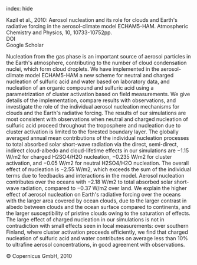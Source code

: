 index: hide

<div class="Citation">

  <div class="Citation-body">
    <div class="Citation-text">Kazil et al., 2010: Aerosol nucleation and its role for clouds and Earth's radiative forcing in the aerosol-climate model ECHAM5-HAM. <span class="Article-journal">Atmospheric Chemistry and Physics, </span><span class="Article-volume">10, </span>10733-10752pp.</div>
    <div class="Citation-links">
      <div class="CitationLink" data-href="https://doi.org/10.5194/acp-10-10733-2010">
        <div class="CitationLink-icon CitationLink-Doi"></div>
        <div class="CitationLink-text">DOI</div>
      </div>
      <div class="CitationLink" data-href="https://scholar.google.com/scholar?q=10.5194/acp-10-10733-2010">
        <div class="CitationLink-icon CitationLink-Scholar"></div>
        <div class="CitationLink-text">Google Scholar</div>
      </div>
    </div>
  </div>
</div>

Nucleation from the gas phase is an important source of aerosol particles in the Earth's atmosphere, contributing to the number of cloud condensation nuclei, which form cloud droplets. We have implemented in the aerosol-climate model ECHAM5-HAM a new scheme for neutral and charged nucleation of sulfuric acid and water based on laboratory data, and nucleation of an organic compound and sulfuric acid using a parametrization of cluster activation based on field measurements. We give details of the implementation, compare results with observations, and investigate the role of the individual aerosol nucleation mechanisms for clouds and the Earth's radiative forcing. The results of our simulations are most consistent with observations when neutral and charged nucleation of sulfuric acid proceed throughout the troposphere and nucleation due to cluster activation is limited to the forested boundary layer. The globally averaged annual mean contributions of the individual nucleation processes to total absorbed solar short-wave radiation via the direct, semi-direct, indirect cloud-albedo and cloud-lifetime effects in our simulations are −1.15 W/m2 for charged H2SO4/H2O nucleation, −0.235 W/m2 for cluster activation, and −0.05 W/m2 for neutral H2SO4/H2O nucleation. The overall effect of nucleation is −2.55 W/m2, which exceeds the sum of the individual terms due to feedbacks and interactions in the model. Aerosol nucleation contributes over the oceans with −2.18 W/m2 to total absorbed solar short-wave radiation, compared to −0.37 W/m2 over land. We explain the higher effect of aerosol nucleation on Earth's radiative forcing over the oceans with the larger area covered by ocean clouds, due to the larger contrast in albedo between clouds and the ocean surface compared to continents, and the larger susceptibility of pristine clouds owing to the saturation of effects. The large effect of charged nucleation in our simulations is not in contradiction with small effects seen in local measurements: over southern Finland, where cluster activation proceeds efficiently, we find that charged nucleation of sulfuric acid and water contributes on average less than 10% to ultrafine aerosol concentrations, in good agreement with observations.

<div class="Citation-copy">
&copy; Copernicus GmbH, 2010
</div>